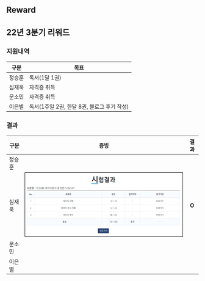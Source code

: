 ## Reward



## 22년 3분기 리워드

### 지원내역

|  구분  | 목표                                        |
| :----: | ------------------------------------------- |
| 정승훈 | 독서(1달 1권)                               |
| 심재욱 | 자격증 취득                                 |
| 문소민 | 자격증 취득                                 |
| 이은별 | 독서(1주일 2권, 한달 8권, 블로그 후기 작성) |



### 결과

| 구분   |                          증빙                          | 결과  |
| ------ | :----------------------------------------------------: | :---: |
| 정승훈 |                                                        |       |
| 심재욱 | ![22년3분기_심재욱](./img/reward/22년3분기_심재욱.png) | **O** |
| 문소민 |                                                        |       |
| 이은별 |                                                        |       |